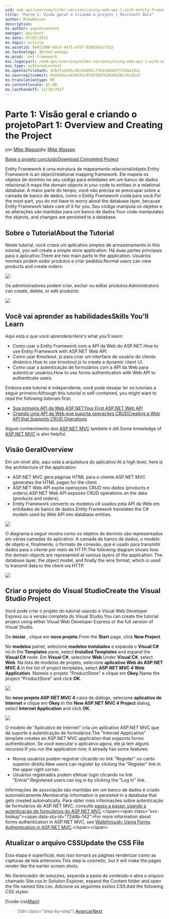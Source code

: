 ```yaml
---
uid: web-api/overview/older-versions/using-web-api-1-with-entity-framework-5/using-web-api-with-entity-framework-part-1
title: "Parte 1: Visão geral e criando o projeto | Microsoft Docs"
author: MikeWasson
description: 
ms.author: aspnetcontent
manager: wpickett
ms.date: 07/03/2012
ms.topic: article
ms.assetid: 94421d86-68c4-4471-bf5f-82d654a17252
ms.technology: dotnet-webapi
ms.prod: .net-framework
msc.legacyurl: /web-api/overview/older-versions/using-web-api-1-with-entity-framework-5/using-web-api-with-entity-framework-part-1
msc.type: authoredcontent
ms.openlocfilehash: d76efa2e95c95c91045c7f631040dfff3d4afd2c
ms.sourcegitcommit: 9a9483aceb34591c97451997036a9120c3fe2baf
ms.translationtype: MT
ms.contentlocale: pt-BR
ms.lasthandoff: 11/10/2017
---
```

<a name="part-1-overview-and-creating-the-project"></a><span data-ttu-id="72d4b-102">Parte 1: Visão geral e criando o projeto</span><span class="sxs-lookup"><span data-stu-id="72d4b-102">Part 1: Overview and Creating the Project</span></span>
====================
<span data-ttu-id="72d4b-103">por [Mike Wasson](https://github.com/MikeWasson)</span><span class="sxs-lookup"><span data-stu-id="72d4b-103">by [Mike Wasson](https://github.com/MikeWasson)</span></span>

[<span data-ttu-id="72d4b-104">Baixe o projeto concluído</span><span class="sxs-lookup"><span data-stu-id="72d4b-104">Download Completed Project</span></span>](http://code.msdn.microsoft.com/ASP-NET-Web-API-with-afa30545)

<span data-ttu-id="72d4b-105">Entity Framework é uma estrutura de mapeamento relacional/objeto.</span><span class="sxs-lookup"><span data-stu-id="72d4b-105">Entity Framework is an object/relational mapping framework.</span></span> <span data-ttu-id="72d4b-106">Ele mapeia os objetos de domínio no seu código para entidades em um banco de dados relacional.</span><span class="sxs-lookup"><span data-stu-id="72d4b-106">It maps the domain objects in your code to entities in a relational database.</span></span> <span data-ttu-id="72d4b-107">A maior parte do tempo, você não precisa se preocupar sobre a camada de banco de dados, como o Entity Framework cuida para você.</span><span class="sxs-lookup"><span data-stu-id="72d4b-107">For the most part, you do not have to worry about the database layer, because Entity Framework takes care of it for you.</span></span> <span data-ttu-id="72d4b-108">Seu código manipula os objetos e as alterações são mantidas para um banco de dados.</span><span class="sxs-lookup"><span data-stu-id="72d4b-108">Your code manipulates the objects, and changes are persisted to a database.</span></span>

## <a name="about-the-tutorial"></a><span data-ttu-id="72d4b-109">Sobre o Tutorial</span><span class="sxs-lookup"><span data-stu-id="72d4b-109">About the Tutorial</span></span>

<span data-ttu-id="72d4b-110">Neste tutorial, você criará um aplicativo simples de armazenamento.</span><span class="sxs-lookup"><span data-stu-id="72d4b-110">In this tutorial, you will create a simple store application.</span></span> <span data-ttu-id="72d4b-111">Há duas partes principais para o aplicativo.</span><span class="sxs-lookup"><span data-stu-id="72d4b-111">There are two main parts to the application.</span></span> <span data-ttu-id="72d4b-112">Usuários normais podem exibir produtos e criar pedidos:</span><span class="sxs-lookup"><span data-stu-id="72d4b-112">Normal users can view products and create orders:</span></span>

![](using-web-api-with-entity-framework-part-1/_static/image1.png)

<span data-ttu-id="72d4b-113">Os administradores podem criar, excluir ou editar produtos:</span><span class="sxs-lookup"><span data-stu-id="72d4b-113">Administrators can create, delete, or edit products:</span></span>

![](using-web-api-with-entity-framework-part-1/_static/image2.png)

## <a name="skills-youll-learn"></a><span data-ttu-id="72d4b-114">Você vai aprender as habilidades</span><span class="sxs-lookup"><span data-stu-id="72d4b-114">Skills You'll Learn</span></span>

<span data-ttu-id="72d4b-115">Aqui está o que você aprenderá:</span><span class="sxs-lookup"><span data-stu-id="72d4b-115">Here's what you'll learn:</span></span>

- <span data-ttu-id="72d4b-116">Como usar o Entity Framework com a API da Web do ASP.NET.</span><span class="sxs-lookup"><span data-stu-id="72d4b-116">How to use Entity Framework with ASP.NET Web API.</span></span>
- <span data-ttu-id="72d4b-117">Como usar Knockout. js para criar um interface de usuário do cliente dinâmico.</span><span class="sxs-lookup"><span data-stu-id="72d4b-117">How to use knockout.js to create a dynamic client UI.</span></span>
- <span data-ttu-id="72d4b-118">Como usar a autenticação de formulários com a API da Web para autenticar usuários.</span><span class="sxs-lookup"><span data-stu-id="72d4b-118">How to use forms authentication with Web API to authenticate users.</span></span>

<span data-ttu-id="72d4b-119">Embora este tutorial é independente, você pode desejar ler os tutoriais a seguir primeiro:</span><span class="sxs-lookup"><span data-stu-id="72d4b-119">Although this tutorial is self-contained, you might want to read the following tutorials first:</span></span>

- [<span data-ttu-id="72d4b-120">Sua primeira API da Web ASP.NET</span><span class="sxs-lookup"><span data-stu-id="72d4b-120">Your First ASP.NET Web API</span></span>](../../getting-started-with-aspnet-web-api/tutorial-your-first-web-api.md)
- [<span data-ttu-id="72d4b-121">Criando uma API da Web que suporta operações CRUD</span><span class="sxs-lookup"><span data-stu-id="72d4b-121">Creating a Web API that Supports CRUD Operations</span></span>](../creating-a-web-api-that-supports-crud-operations.md)

<span data-ttu-id="72d4b-122">Algum conhecimento dos [ASP.NET MVC](../../../../mvc/index.md) também é útil.</span><span class="sxs-lookup"><span data-stu-id="72d4b-122">Some knowledge of [ASP.NET MVC](../../../../mvc/index.md) is also helpful.</span></span>

## <a name="overview"></a><span data-ttu-id="72d4b-123">Visão Geral</span><span class="sxs-lookup"><span data-stu-id="72d4b-123">Overview</span></span>

<span data-ttu-id="72d4b-124">Em um nível alto, aqui está a arquitetura do aplicativo:</span><span class="sxs-lookup"><span data-stu-id="72d4b-124">At a high level, here is the architecture of the application:</span></span>

- <span data-ttu-id="72d4b-125">ASP.NET MVC gera páginas HTML para o cliente.</span><span class="sxs-lookup"><span data-stu-id="72d4b-125">ASP.NET MVC generates the HTML pages for the client.</span></span>
- <span data-ttu-id="72d4b-126">ASP.NET Web API expõe operações CRUD nos dados (products e orders).</span><span class="sxs-lookup"><span data-stu-id="72d4b-126">ASP.NET Web API exposes CRUD operations on the data (products and orders).</span></span>
- <span data-ttu-id="72d4b-127">Entity Framework converte os modelos c# usados pela API da Web em entidades de banco de dados.</span><span class="sxs-lookup"><span data-stu-id="72d4b-127">Entity Framework translates the C# models used by Web API into database entities.</span></span>

![](using-web-api-with-entity-framework-part-1/_static/image3.png)

<span data-ttu-id="72d4b-128">O diagrama a seguir mostra como os objetos de domínio são representados em várias camadas do aplicativo: A camada de banco de dados, o modelo de objeto e, finalmente, o formato de conexão, que é usado para transmitir dados para o cliente por meio de HTTP.</span><span class="sxs-lookup"><span data-stu-id="72d4b-128">The following diagram shows how the domain objects are represented at various layers of the application: The database layer, the object model, and finally the wire format, which is used to transmit data to the client via HTTP.</span></span>

![](using-web-api-with-entity-framework-part-1/_static/image4.png)

## <a name="create-the-visual-studio-project"></a><span data-ttu-id="72d4b-129">Criar o projeto do Visual Studio</span><span class="sxs-lookup"><span data-stu-id="72d4b-129">Create the Visual Studio Project</span></span>

<span data-ttu-id="72d4b-130">Você pode criar o projeto do tutorial usando o Visual Web Developer Express ou a versão completa do Visual Studio.</span><span class="sxs-lookup"><span data-stu-id="72d4b-130">You can create the tutorial project using either Visual Web Developer Express or the full version of Visual Studio.</span></span>

<span data-ttu-id="72d4b-131">Do **iniciar** , clique em **novo projeto**.</span><span class="sxs-lookup"><span data-stu-id="72d4b-131">From the **Start** page, click **New Project**.</span></span>

<span data-ttu-id="72d4b-132">No **modelos** painel, selecione **modelos instalados** e expanda o **Visual C#** nó.</span><span class="sxs-lookup"><span data-stu-id="72d4b-132">In the **Templates** pane, select **Installed Templates** and expand the **Visual C#** node.</span></span> <span data-ttu-id="72d4b-133">Em **Visual C#**, selecione **Web**.</span><span class="sxs-lookup"><span data-stu-id="72d4b-133">Under **Visual C#**, select **Web**.</span></span> <span data-ttu-id="72d4b-134">Na lista de modelos de projeto, selecione **aplicativo Web do ASP.NET MVC 4**.</span><span class="sxs-lookup"><span data-stu-id="72d4b-134">In the list of project templates, select **ASP.NET MVC 4 Web Application**.</span></span> <span data-ttu-id="72d4b-135">Nomeie o projeto "ProductStore" e clique em **Okey**.</span><span class="sxs-lookup"><span data-stu-id="72d4b-135">Name the project "ProductStore" and click **OK**.</span></span>

![](using-web-api-with-entity-framework-part-1/_static/image5.png)

<span data-ttu-id="72d4b-136">No **novo projeto ASP.NET MVC 4** caixa de diálogo, selecione **aplicativo de Internet** e clique em **Okey**.</span><span class="sxs-lookup"><span data-stu-id="72d4b-136">In the **New ASP.NET MVC 4 Project** dialog, select **Internet Application** and click **OK**.</span></span>

![](using-web-api-with-entity-framework-part-1/_static/image6.png)

<span data-ttu-id="72d4b-137">O modelo de "Aplicativo de Internet" cria um aplicativo ASP.NET MVC que dá suporte à autenticação de formulários.</span><span class="sxs-lookup"><span data-stu-id="72d4b-137">The "Internet Application" template creates an ASP.NET MVC application that supports forms authentication.</span></span> <span data-ttu-id="72d4b-138">Se você executar o aplicativo agora, ele já tem alguns recursos:</span><span class="sxs-lookup"><span data-stu-id="72d4b-138">If you run the application now, it already has some features:</span></span>

- <span data-ttu-id="72d4b-139">Novos usuários podem registrar clicando no link "Register" no canto superior direito.</span><span class="sxs-lookup"><span data-stu-id="72d4b-139">New users can register by clicking the "Register" link in the upper right corner.</span></span>
- <span data-ttu-id="72d4b-140">Usuários registrados podem efetuar login clicando no link "Entrar".</span><span class="sxs-lookup"><span data-stu-id="72d4b-140">Registered users can log in by clicking the "Log in" link.</span></span>

<span data-ttu-id="72d4b-141">Informações de associação são mantidas em um banco de dados é criado automaticamente.</span><span class="sxs-lookup"><span data-stu-id="72d4b-141">Membership information is persisted in a database that gets created automatically.</span></span> <span data-ttu-id="72d4b-142">Para obter mais informações sobre autenticação de formulários do ASP.NET MVC, consulte [passo a passo: usando a autenticação de formulários do ASP.NET MVC](https://msdn.microsoft.com/en-us/library/ff398049(VS.98).aspx).</span><span class="sxs-lookup"><span data-stu-id="72d4b-142">For more information about forms authentication in ASP.NET MVC, see [Walkthrough: Using Forms Authentication in ASP.NET MVC](https://msdn.microsoft.com/en-us/library/ff398049(VS.98).aspx).</span></span>

## <a name="update-the-css-file"></a><span data-ttu-id="72d4b-143">Atualizar o arquivo CSS</span><span class="sxs-lookup"><span data-stu-id="72d4b-143">Update the CSS File</span></span>

<span data-ttu-id="72d4b-144">Esta etapa é superficial, mas isso tornará as páginas renderizar como as capturas de tela anteriores.</span><span class="sxs-lookup"><span data-stu-id="72d4b-144">This step is cosmetic, but it will make the pages render like the earlier screen shots.</span></span>

<span data-ttu-id="72d4b-145">No Gerenciador de soluções, expanda a pasta de conteúdo e abra o arquivo chamado Site.css.</span><span class="sxs-lookup"><span data-stu-id="72d4b-145">In Solution Explorer, expand the Content folder and open the file named Site.css.</span></span> <span data-ttu-id="72d4b-146">Adicione os seguintes estilos CSS:</span><span class="sxs-lookup"><span data-stu-id="72d4b-146">Add the following CSS styles:</span></span>

[!code-css[Main](using-web-api-with-entity-framework-part-1/samples/sample1.css)]

>[!div class="step-by-step"]
[<span data-ttu-id="72d4b-147">Avançar</span><span class="sxs-lookup"><span data-stu-id="72d4b-147">Next</span></span>](using-web-api-with-entity-framework-part-2.md)
